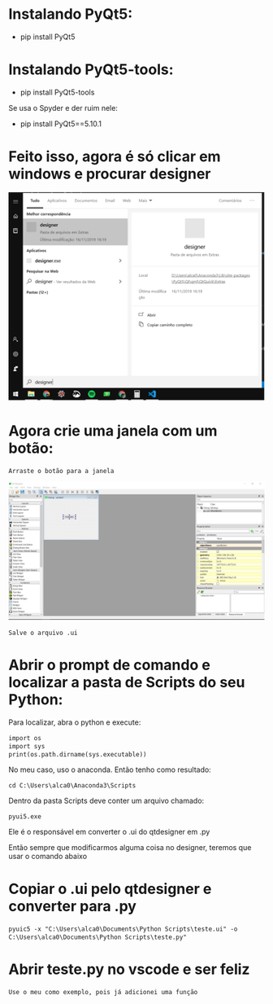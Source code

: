 # Instalando PyQt5:

-   pip install PyQt5


# Instalando PyQt5-tools:

-   pip install PyQt5-tools

Se usa o Spyder e der ruim nele:

-   pip install PyQt5==5.10.1


# Feito isso, agora é só clicar em windows e procurar designer
<a href=""><img src="find_designer.png" title="designer" alt="designer"></a>

<!-- [![designer](find_designer.png]() -->


# Agora crie uma janela com um botão:

    Arraste o botão para a janela

<a href=""><img src="pyqt_screen_1.png" title="pyqt_screen1" alt="pyqt_screen1"></a>

<!-- [![pyqt_screen1](pyqt_screen_1.png]() -->

    Salve o arquivo .ui


# Abrir o prompt de comando e localizar a pasta de Scripts do seu Python:

Para localizar, abra o python e execute:

    import os
    import sys
    print(os.path.dirname(sys.executable))

No meu caso, uso o anaconda. Então tenho como resultado:

    cd C:\Users\alca0\Anaconda3\Scripts

Dentro da pasta Scripts deve conter um arquivo chamado:
    
    pyui5.exe
    
Ele é o responsável em converter o .ui do qtdesigner em .py

Então sempre que modificarmos alguma coisa no designer, teremos que usar o comando abaixo

# Copiar o .ui pelo qtdesigner e converter para .py

    pyuic5 -x "C:\Users\alca0\Documents\Python Scripts\teste.ui" -o C:\Users\alca0\Documents\Python Scripts\teste.py"


# Abrir teste.py no vscode e ser feliz

    Use o meu como exemplo, pois já adicionei uma função
